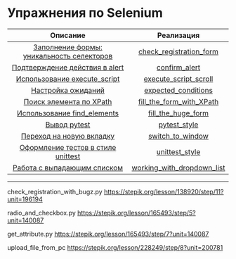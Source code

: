 # Упражнения по Selenium

|                                   Описание                                    |                              Реализация                               |
|:-----------------------------------------------------------------------------:|:---------------------------------------------------------------------:|
| [Заполнение формы: уникальность селекторов](tasks/check_registration_form.md) |    [check_registration_form](solutions/check_registration_form.py)    |
|           [Подтверждение действия в alert](tasks/confirm_alert.md)            |              [confirm_alert](solutions/confirm_alert.py)              |
|        [Использование execute_script](tasks/execute_script_scroll.md)         |      [execute_script_scroll](solutions/execute_script_scroll.py)      |
|              [Настройка ожиданий](tasks/expected_conditions.md)               |        [expected_conditions](solutions/expected_conditions.py)        |
|         [Поиск элемента по XPath](tasks/fill_the_form_with_XPath.md)          |   [fill_the_form_with_XPath](solutions/fill_the_form_with_XPath.py)   |
|          [Использование find_elements](tasks/fill_the_huge_form.md)           |         [fill_the_huge_form](solutions/fill_the_huge_form.py)         |
|                     [Вывод pytest](tasks/pytest_style.md)                     |               [pytest_style](solutions/pytest_style.py)               |
|             [Переход на новую вкладку](tasks/switch_to_window.md)             |           [switch_to_window](solutions/switch_to_window.py)           |
|         [Оформление тестов в стиле unittest](tasks/unittest_style.md)         |             [unittest_style](solutions/unittest_style.py)             |
|      [Работа с выпадающим списком](tasks/working_with_dropdown_list.md)       | [working_with_dropdown_list](solutions/working_with_dropdown_list.py) |

---

check_registration_with_bugz.py https://stepik.org/lesson/138920/step/11?unit=196194

radio_and_checkbox.py https://stepik.org/lesson/165493/step/5?unit=140087

get_attribute.py https://stepik.org/lesson/165493/step/7?unit=140087

upload_file_from_pc  https://stepik.org/lesson/228249/step/8?unit=200781
